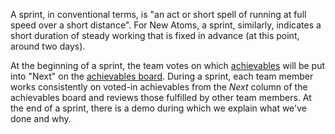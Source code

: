 A sprint, in conventional terms, is "an act or short spell of running at full speed over a short distance". For New Atoms, a sprint, similarly, indicates a short duration of steady working that is fixed in advance (at this point, around two days).

At the beginning of a sprint, the team votes on which [achievables](../glossary/achievable.md) will be put into "Next" on the [achievables board](https://github.com/newatoms/guides/tree/ready/board-guide). During a sprint, each team member works consistently on voted-in achievables from the *Next* column of the achievables board and reviews those fulfilled by other team members. At the end of a sprint, there is a demo during which we explain what we've done and why.

